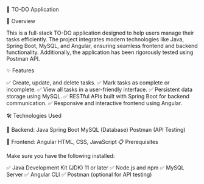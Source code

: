 🌟 TO-DO Application

📝 Overview

This is a full-stack TO-DO application designed to help users manage their tasks efficiently. The project integrates modern technologies like Java, Spring Boot, MySQL, and Angular, ensuring seamless frontend and backend functionality. Additionally, the application has been rigorously tested using Postman API.

✨ Features

✅ Create, update, and delete tasks.
✅ Mark tasks as complete or incomplete.
✅ View all tasks in a user-friendly interface.
✅ Persistent data storage using MySQL.
✅ RESTful APIs built with Spring Boot for backend communication.
✅ Responsive and interactive frontend using Angular.

🛠️ Technologies Used

🔧 Backend:
Java
Spring Boot
MySQL (Database)
Postman (API Testing)

🎨 Frontend:
Angular
HTML, CSS, JavaScript
📋 Prerequisites

Make sure you have the following installed:

✅ Java Development Kit (JDK) 11 or later
✅ Node.js and npm
✅ MySQL Server
✅ Angular CLI
✅ Postman (optional for API testing)
